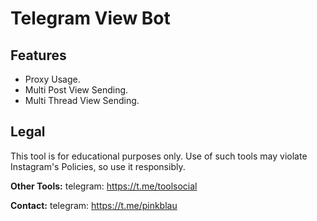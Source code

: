 # Telegram View Bot


## Features
- Proxy Usage.
- Multi Post View Sending.
- Multi Thread View Sending.



## Legal
This tool is for educational purposes only. Use of such tools may violate Instagram's Policies, so use it responsibly.


**Other Tools:** telegram: https://t.me/toolsocial

**Contact:** telegram: https://t.me/pinkblau
